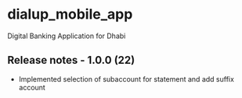 # dialup_mobile_app

Digital Banking Application for Dhabi

## Release notes - 1.0.0 (22)

- Implemented selection of subaccount for statement and add suffix account
